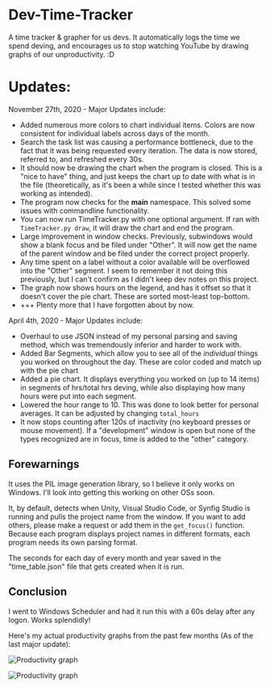 # Dev-Time-Tracker
A time tracker &amp; grapher for us devs. It automatically logs the time we spend deving, and encourages us to stop watching YouTube by drawing graphs of our unproductivity. :D

# Updates:

November 27th, 2020 - Major Updates include:
- Added numerous more colors to chart individual items. Colors are now consistent for individual labels across days of the month.
- Search the task list was causing a performance bottleneck, due to the fact that it was being requested every iteration. The data is now stored, referred to, and refreshed every 30s.
- It should now be drawing the chart when the program is closed. This is a "nice to have" thing, and just keeps the chart up to date with what is in the file (theoretically, as it's been a while since I tested whether this was working as intended).
- The program now checks for the __main__ namespace. This solved some issues with commandline functionality.
- You can now run TimeTracker.py with one optional argument. If ran with `TimeTracker.py draw`, it will draw the chart and end the program.
- Large improvement in window checks. Previously, subwindows would show a blank focus and be filed under "Other". It will now get the name of the parent window and be filed under the correct project properly.
- Any time spent on a label without a color available will be overflowed into the "Other" segment. I seem to remember it not doing this previously, but I can't confirm as I didn't keep dev notes on this project.
- The graph now shows hours on the legend, and has it offset so that it doesn't cover the pie chart. These are sorted most-least top-bottom.
- +++ Plenty more that I have forgotten about by now.


April 4th, 2020 - Major Updates include:
- Overhaul to use JSON instead of my personal parsing and saving method, which was tremendously inferior and harder to work with.
- Added Bar Segments, which allow you to see all of the *individual* things you worked on throughout the day. These are color coded and match up with the pie chart
- Added a pie chart. It displays everything you worked on (up to 14 items) in segments of hrs/total hrs deving, while also displaying how many hours were put into each segment.
- Lowered the hour range to 10. This was done to look better for personal averages. It can be adjusted by changing `total_hours`
- It now stops counting after 120s of inactivity (no keyboard presses or mouse movement). If a "development" window is open but none of the types recognized are in focus, time is added to the "other" category. 

## Forewarnings
It uses the PIL image generation library, so I believe it only works on Windows. I'll look into getting this working on other OSs soon.

It, by default, detects when Unity, Visual Studio Code, or Synfig Studio is running and pulls the project name from the window. If you want to add others, please make a request or add them in the `get_focus()` function. Because each program displays project names in different formats, each program needs its own parsing format.

The seconds for each day of every month and year saved in the "time_table.json" file that gets created when it is run.

## Conclusion
I went to Windows Scheduler and had it run this with a 60s delay after any logon. Works splendidly!

Here's my actual productivity graphs from the past few months (As of the last major update):

![Productivity graph](https://i.imgur.com/SelXfVi.png)

![Productivity graph](https://i.imgur.com/uq1mSvK.png)
